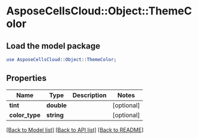 # AsposeCellsCloud::Object::ThemeColor

## Load the model package
```perl
use AsposeCellsCloud::Object::ThemeColor;
```

## Properties
Name | Type | Description | Notes
------------ | ------------- | ------------- | -------------
**tint** | **double** |  | [optional] 
**color_type** | **string** |  | [optional] 

[[Back to Model list]](../README.md#documentation-for-models) [[Back to API list]](../README.md#documentation-for-api-endpoints) [[Back to README]](../README.md)


